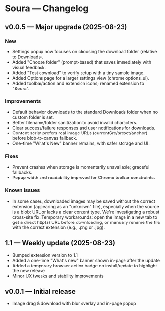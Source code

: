 # Soura — Changelog

## v0.0.5 — Major upgrade (2025-08-23)

### New

- Settings popup now focuses on choosing the download folder (relative to Downloads).
- Added "Choose folder" (prompt-based) that saves immediately with visual feedback.
- Added "Test download" to verify setup with a tiny sample image.
- Added Options page for a larger settings view (chrome options_ui).
- Added toolbar/action and extension icons; renamed extension to "Soura".

### Improvements

- Default behavior downloads to the standard Downloads folder when no custom folder is set.
- Better filename/folder sanitization to avoid invalid characters.
- Clear success/failure responses and user notifications for downloads.
- Content script prefers real image URLs (currentSrc/srcset/anchor) before blob-to-canvas fallback.
- One-time "What's New" banner remains, with safer storage and UI.

### Fixes

- Prevent crashes when storage is momentarily unavailable; graceful fallbacks.
- Popup width and readability improved for Chrome toolbar constraints.

### Known issues

- In some cases, downloaded images may be saved without the correct extension (appearing as an "unknown" file), especially when the source is a blob: URL or lacks a clear content type. We're investigating a robust cross-site fix. Temporary workarounds: open the image in a new tab to get a direct http(s) URL before downloading, or manually rename the file with the correct extension (e.g., .png or .jpg).

## 1.1 — Weekly update (2025-08-23)

- Bumped extension version to 1.1
- Added a one-time "What's new" banner shown in-page after the update
- Added a temporary browser action badge on install/update to highlight the new release
- Minor UX tweaks and stability improvements

## v0.0.1 — Initial release

- Image drag & download with blur overlay and in-page popup
